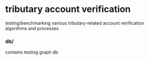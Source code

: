 # tributary account verification

testing/benchmarking various tributary-related account verification algorithms and processes


### db/

contains testing graph db

